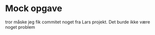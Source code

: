 # Mock opgave
tror måske jeg fik commitet noget fra Lars projekt.
Det burde ikke være noget problem
